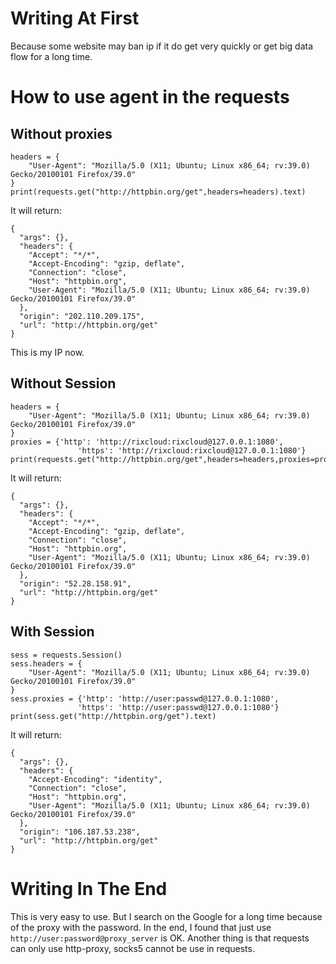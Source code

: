 # Writing At First
Because some website may ban ip if it do get very quickly or get big data flow for a long time.
# How to use agent in the requests
## Without proxies
```
headers = {
    "User-Agent": "Mozilla/5.0 (X11; Ubuntu; Linux x86_64; rv:39.0) Gecko/20100101 Firefox/39.0"
}
print(requests.get("http://httpbin.org/get",headers=headers).text)
```
It will return:
```
{
  "args": {},
  "headers": {
    "Accept": "*/*",
    "Accept-Encoding": "gzip, deflate",
    "Connection": "close",
    "Host": "httpbin.org",
    "User-Agent": "Mozilla/5.0 (X11; Ubuntu; Linux x86_64; rv:39.0) Gecko/20100101 Firefox/39.0"
  },
  "origin": "202.110.209.175",
  "url": "http://httpbin.org/get"
}
```
This is my IP now.
## Without Session
```
headers = {
    "User-Agent": "Mozilla/5.0 (X11; Ubuntu; Linux x86_64; rv:39.0) Gecko/20100101 Firefox/39.0"
}
proxies = {'http': 'http://rixcloud:rixcloud@127.0.0.1:1080',
               'https': 'http://rixcloud:rixcloud@127.0.0.1:1080'}
print(requests.get("http://httpbin.org/get",headers=headers,proxies=proxies).text)
```
It will return:
```
{
  "args": {},
  "headers": {
    "Accept": "*/*",
    "Accept-Encoding": "gzip, deflate",
    "Connection": "close",
    "Host": "httpbin.org",
    "User-Agent": "Mozilla/5.0 (X11; Ubuntu; Linux x86_64; rv:39.0) Gecko/20100101 Firefox/39.0"
  },
  "origin": "52.28.158.91",
  "url": "http://httpbin.org/get"
}
```
## With Session
```
sess = requests.Session()
sess.headers = {
    "User-Agent": "Mozilla/5.0 (X11; Ubuntu; Linux x86_64; rv:39.0) Gecko/20100101 Firefox/39.0"
}
sess.proxies = {'http': 'http://user:passwd@127.0.0.1:1080',
               'https': 'http://user:passwd@127.0.0.1:1080'}
print(sess.get("http://httpbin.org/get").text)
```
It will return:
```
{
  "args": {},
  "headers": {
    "Accept-Encoding": "identity",
    "Connection": "close",
    "Host": "httpbin.org",
    "User-Agent": "Mozilla/5.0 (X11; Ubuntu; Linux x86_64; rv:39.0) Gecko/20100101 Firefox/39.0"
  },
  "origin": "106.187.53.238",
  "url": "http://httpbin.org/get"
}
```
# Writing In The End
This is very easy to use. But I search on the Google for a long time because of the proxy with the password. In the end, I found that just use `http://user:password@proxy_server` is OK.
Another thing is that requests can only use http-proxy, socks5 cannot be use in requests.

